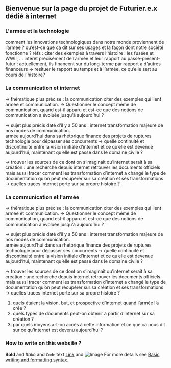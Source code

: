 ## Bienvenue sur la page du projet de Futurier.e.x dédié à internet


### L'armée et la technologie

comment les innovations technologiques dans notre monde proviennent de l’armée ? qu’est-ce que ca dit sur ses usages et la façon dont notre société fonctionne ?
réfs :
citer des exemples à travers l’histoire : les fusées et WWII, …
intérêt précisément de l’armée et leur rapport au passé-présent-futur : actuellement, ils financent sur du long-terme par rapport à d’autres financeurs
-> resituer le rapport au temps et à l’armée, ce qu’elle sert au cours de l’histoire?

### La communication et internet

→ thématique plus précise : la communication
citer des exemples qui lient armée et communication. 
-> Questionner le concept même de communication, quand est-il apparu et est-ce que des notions de communication a évoluée jusqu’à aujourd’hui ?

→ sujet plus précis daté d’il y a 50 ans : internet 
transformation majeure de nos modes de communication.  
armée aujourd’hui dans sa rhétorique finance des projets de ruptures technologie pour dépasser ses concurrents
-> quelle continuité et discontinuité entre la vision initiale d’internet et ce qu’elle est devenue aujourd’hui, maintenant qu’elle est passé dans le domaine civile ?

→ trouver les sources de ce dont on s’imaginait qu’internet serait à sa création : une recherche depuis internet 
retrouver les documents officiels mais aussi tracer comment les transformation d’internet a changé le type de documentation qu’on peut récupérer sur sa création et ses transformations
-> quelles traces internet porte sur sa propre histoire ?

### La communication et l'armée

→ thématique plus précise : la communication
citer des exemples qui lient armée et communication. 
-> Questionner le concept même de communication, quand est-il apparu et est-ce que des notions de communication a évoluée jusqu’à aujourd’hui ?

→ sujet plus précis daté d’il y a 50 ans : internet 
transformation majeure de nos modes de communication.  
armée aujourd’hui dans sa rhétorique finance des projets de ruptures technologie pour dépasser ses concurrents
-> quelle continuité et discontinuité entre la vision initiale d’internet et ce qu’elle est devenue aujourd’hui, maintenant qu’elle est passé dans le domaine civile ?

→ trouver les sources de ce dont on s’imaginait qu’internet serait à sa création : une recherche depuis internet 
retrouver les documents officiels mais aussi tracer comment les transformation d’internet a changé le type de documentation qu’on peut récupérer sur sa création et ses transformations
-> quelles traces internet porte sur sa propre histoire ?

1. quels étaient la vision, but, et prospective d’internet quand l’armée l’a crée ?
2. quels types de documents peut-on obtenir à partir d’internet sur sa création ?
3. par quels moyens a-t-on accès à cette information et ce que ca nous dit sur ce qu’internet est devenu aujourd’hui ?


### How to write on this website ?
**Bold** and _Italic_ and `Code` text
[Link](url) and ![Image](src)
For more details see [Basic writing and formatting syntax](https://docs.github.com/en/github/writing-on-github/getting-started-with-writing-and-formatting-on-github/basic-writing-and-formatting-syntax).
 
